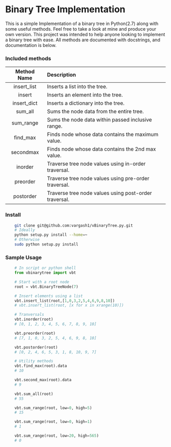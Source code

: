 # Binary Tree Implementation
This is a simple Implementation of a binary tree in Python(2.7) along with some useful methods. Feel free to take a look at mine and produce your own version. This project was intended to help anyone looking to implement a binary tree with ease. All methods are documented with docstrings, and documentation is below.

### Included methods

| Method Name | Description                                          |
| :---------: | :--------------------------------------------------- |
| insert_list | Inserts a list into the tree.                        |
| insert      | Inserts an element into the tree.                    |
| insert_dict | Inserts a dictionary into the tree.                  |
| sum_all     | Sums the node data from the entire tree.             |
| sum_range   | Sums the node data within passed inclusive range.    |
| find_max    | Finds node whose data contains the maximum value.    |
| secondmax   | Finds node whose data contains the 2nd max value.    |
| inorder     | Traverse tree node values using in-order traversal.  |
| preorder    | Traverse tree node values using pre-order traversal. |
| postorder   | Traverse tree node values using post-order traversal.|

### Install
```bash
    git clone git@github.com:vargash1/vBinaryTree.py.git
    # Ideally
    python setup.py install --home=~
    # Otherwise
    sudo python setup.py install
```
### Sample Usage
```python
	# In script or python shell
    from vbinarytree import vbt

    # Start with a root node
    root = vbt.BinaryTreeNode(7)

    # Insert elements using a list
    vbt.insert_list(root,[1,0,3,2,5,4,6,9,8,10])
    # vbt.insert_list(root, [x for x in xrange(10)])

    # Tranversals
    vbt.inorder(root)
    # [0, 1, 2, 3, 4, 5, 6, 7, 8, 9, 10]

    vbt.preorder(root)
    # [7, 1, 0, 3, 2, 5, 4, 6, 9, 8, 10]

    vbt.postorder(root)
    # [0, 2, 4, 6, 5, 3, 1, 8, 10, 9, 7]

    # Utility methods
    vbt.find_max(root).data
    # 10

    vbt.second_max(root).data
    # 9

    vbt.sum_all(root)
    # 55

    vbt.sum_range(root, low=0, high=5)
    # 15

    vbt.sum_range(root, low=0, high=1)
    # 1

    vbt.sum_range(root, low=20, high=565)
    # 0
```
